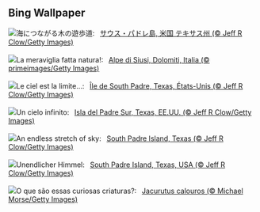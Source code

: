 ## Bing Wallpaper
![](https://www.bing.com/th?id=OHR.SouthPadre_JA-JP8678119712_UHD.jpg&w=1000)海につながる木の遊歩道:&nbsp;&ensp;[サウス・パドレ島, 米国 テキサス州 (© Jeff R Clow/Getty Images)](https://www.bing.com/th?id=OHR.SouthPadre_JA-JP8678119712_UHD.jpg)
<br><br/>
![](https://www.bing.com/th?id=OHR.ItalyDolomitesSeiserAlm_IT-IT4289580227_UHD.jpg&w=1000)La meraviglia fatta natura!:&nbsp;&ensp;[Alpe di Siusi, Dolomiti, Italia (© primeimages/Getty Images)](https://www.bing.com/th?id=OHR.ItalyDolomitesSeiserAlm_IT-IT4289580227_UHD.jpg)
<br><br/>
![](https://www.bing.com/th?id=OHR.SouthPadre_FR-FR1930161861_UHD.jpg&w=1000)Le ciel est la limite…:&nbsp;&ensp;[Île de South Padre, Texas, États-Unis (© Jeff R Clow/Getty Images)](https://www.bing.com/th?id=OHR.SouthPadre_FR-FR1930161861_UHD.jpg)
<br><br/>
![](https://www.bing.com/th?id=OHR.SouthPadre_ES-ES5325030326_UHD.jpg&w=1000)Un cielo infinito:&nbsp;&ensp;[Isla del Padre Sur, Texas, EE.UU. (© Jeff R Clow/Getty Images)](https://www.bing.com/th?id=OHR.SouthPadre_ES-ES5325030326_UHD.jpg)
<br><br/>
![](https://www.bing.com/th?id=OHR.SouthPadre_EN-GB5459420407_UHD.jpg&w=1000)An endless stretch of sky:&nbsp;&ensp;[South Padre Island, Texas (© Jeff R Clow/Getty Images)](https://www.bing.com/th?id=OHR.SouthPadre_EN-GB5459420407_UHD.jpg)
<br><br/>
![](https://www.bing.com/th?id=OHR.SouthPadre_DE-DE5975626528_UHD.jpg&w=1000)Unendlicher Himmel:&nbsp;&ensp;[South Padre Island, Texas, USA (© Jeff R Clow/Getty Images)](https://www.bing.com/th?id=OHR.SouthPadre_DE-DE5975626528_UHD.jpg)
<br><br/>
![](https://www.bing.com/th?id=OHR.GHOAudubonDay_PT-BR5342739946_UHD.jpg&w=1000)O que são essas curiosas criaturas?:&nbsp;&ensp;[Jacurutus calouros (© Michael Morse/Getty Images)](https://www.bing.com/th?id=OHR.GHOAudubonDay_PT-BR5342739946_UHD.jpg)
<br><br/>
